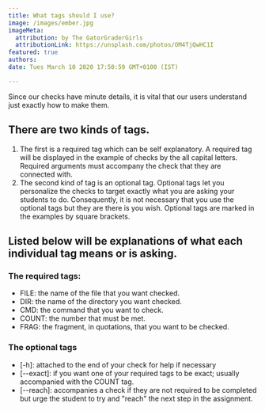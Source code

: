 ```yaml
---
title: What tags should I use?
image: /images/ember.jpg
imageMeta:
  attribution: by The GatorGraderGirls
  attributionLink: https://unsplash.com/photos/OM4TjQwHC1I
featured: true
authors:
date: Tues March 10 2020 17:50:59 GMT+0100 (IST)

---
```


Since our checks have minute details, it is vital that our users understand
just exactly how to make them.

## There are two kinds of tags.
1. The first is a required tag which can be self
explanatory. A required tag will be displayed in the example of checks by the
all capital letters. Required arguments must accompany the check that they are
connected with.
2. The second kind of tag is an optional tag. Optional tags let you personalize
the checks to target exactly what you are asking your students to do. Consequently,
it is not necessary that you use the optional tags but they are there is you wish.
Optional tags are marked in the examples by square brackets.

## Listed below will be explanations of what each individual tag means or is asking.
### The required tags:
- FILE: the name of the file that you want checked.
- DIR: the name of the directory you want checked.
- CMD: the command that you want to check.
- COUNT: the number that must be met.
- FRAG: the fragment, in quotations, that you want to be checked.
### The optional tags
- [-h]: attached to the end of your check for help if necessary
- [--exact]: if you want one of your required tags to be exact; usually accompanied
with the COUNT tag.
- [--reach]: accompanies a check if they are not required to be completed but
urge the student to try and "reach" the next step in the assignment.
